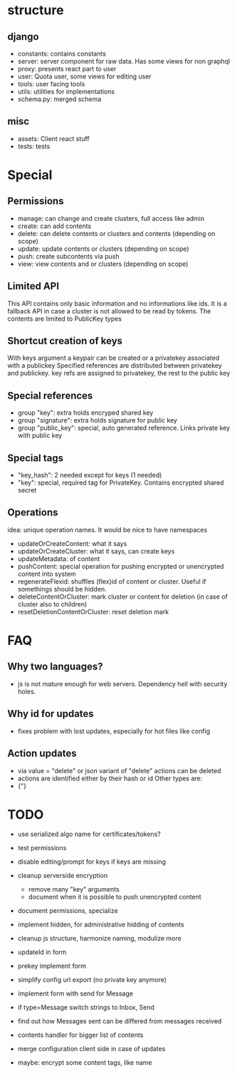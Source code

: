 # structure

## django

-   constants: contains constants
-   server: server component for raw data. Has some views for non graphql
-   proxy: presents react part to user
-   user: Quota user, some views for editing user
-   tools: user facing tools
-   utils: utilities for implementations
-   schema.py: merged schema

## misc

-   assets: Client react stuff
-   tests: tests

# Special

## Permissions

-   manage: can change and create clusters, full access like admin
-   create: can add contents
-   delete: can delete contents or clusters and contents (depending on scope)
-   update: update contents or clusters (depending on scope)
-   push: create subcontents via push
-   view: view contents and or clusters (depending on scope)

## Limited API

This API contains only basic information and no informations like ids.
It is a fallback API in case a cluster is not allowed to be read by tokens.
The contents are limited to PublicKey types

## Shortcut creation of keys

With keys argument a keypair can be created or a privatekey associated with a publickey
Specified references are distributed between privatekey and publickey.
key refs are assigned to privatekey, the rest to the public key

## Special references

-   group "key": extra holds encryped shared key
-   group "signature": extra holds signature for public key
-   group "public_key": special, auto generated reference. Links private key with public key

## Special tags

-   "key_hash": 2 needed except for keys (1 needed)
-   "key": special, required tag for PrivateKey. Contains encrypted shared secret

## Operations

idea: unique operation names. It would be nice to have namespaces

-   updateOrCreateContent: what it says
-   updateOrCreateCluster: what it says, can create keys
-   updateMetadata: of content
-   pushContent: special operation for pushing encrypted or unencrypted content into system
-   regenerateFlexid: shuffles (flex)id of content or cluster. Useful if somethings should be hidden.
-   deleteContentOrCluster: mark cluster or content for deletion (in case of cluster also to children)
-   resetDeletionContentOrCluster: reset deletion mark

# FAQ

## Why two languages?

-   js is not mature enough for web servers. Dependency hell with security holes.

## Why id for updates

-   fixes problem with lost updates, especially for hot files like config

## Action updates

-   via value = "delete" or json variant of "delete" actions can be deleted
-   actions are identified either by their hash or id
    Other types are:
-   {"}

# TODO

-   use serialized algo name for certificates/tokens?
-   test permissions
-   disable editing/prompt for keys if keys are missing
-   cleanup serverside encryption
    -   remove many "key" arguments
    -   document when it is possible to push unencrypted content
-   document permissions, specialize
-   implement hidden, for administrative hidding of contents
-   cleanup js structure, harmonize naming, modulize more
-   updateId in form
-   prekey implement form
-   simplify config url export (no private key anymore)
-   implement form with send for Message
-   if type=Message switch strings to Inbox, Send
-   find out how Messages sent can be differed from messages received
-   contents handler for bigger list of contents

-   merge configuration client side in case of updates
-   maybe: encrypt some content tags, like name
